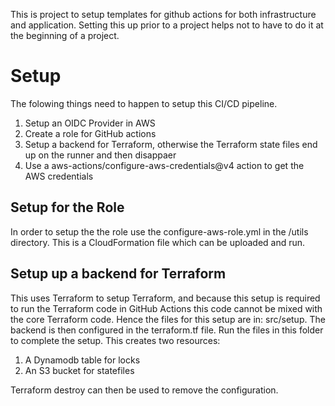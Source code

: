 This is project to setup templates for github actions for both infrastructure and application. Setting this up prior to a project helps not to have to do it at the beginning of a project.

# Setup
The folowing things need to happen to setup this CI/CD pipeline.
1. Setup an OIDC Provider in AWS
2. Create a role for GitHub actions
4. Setup a backend for Terraform, otherwise the Terraform state files end up on the runner and then disappaer
3. Use a aws-actions/configure-aws-credentials@v4 action to get the AWS credentials

## Setup for the Role
In order to setup the the role use the configure-aws-role.yml in the /utils directory. This is a CloudFormation file which can be uploaded and run. 

## Setup up a backend for Terraform

This uses Terraform to setup Terraform, and because this setup is required to run the Terraform code in GitHub Actions this code cannot be mixed with the core Terraform code. Hence the files for this setup are in: src/setup.
The backend is then configured in the terraform.tf file. Run the files in this folder to complete the setup. This creates two resources:
1. A Dynamodb table for locks
2. An S3 bucket for statefiles

Terraform destroy can then be used to remove the configuration.
